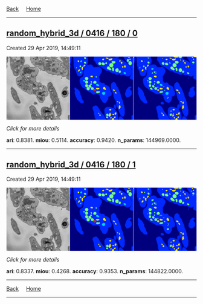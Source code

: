 
[Back](..)&nbsp;&nbsp;&nbsp;&nbsp;&nbsp;[Home](https://leapmanlab.github.io/snapshots)

---

<div class="summary"><a href="0"><h2>random_hybrid_3d / 0416 / 180 / 0</h2></a><p>Created 29 Apr 2019, 14:49:11
</p><a href="0"><img src="0/media/summary.png" align="center"></a><p>
<i>Click for more details</i>
</p></div>

**ari**: 0.8381. **miou**: 0.5114. **accuracy**: 0.9420. **n_params**: 144969.0000. 

---

<div class="summary"><a href="1"><h2>random_hybrid_3d / 0416 / 180 / 1</h2></a><p>Created 29 Apr 2019, 14:49:11
</p><a href="1"><img src="1/media/summary.png" align="center"></a><p>
<i>Click for more details</i>
</p></div>

**ari**: 0.8337. **miou**: 0.4268. **accuracy**: 0.9353. **n_params**: 144822.0000. 

---

[Back](..)&nbsp;&nbsp;&nbsp;&nbsp;&nbsp;[Home](https://leapmanlab.github.io/snapshots)

---